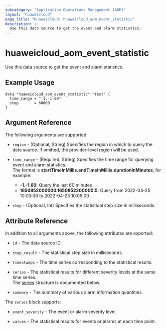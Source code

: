 ```yaml
---
subcategory: "Application Operations Management (AOM)"
layout: "huaweicloud"
page_title: "HuaweiCloud: huaweicloud_aom_event_statistic"
description: |-
  Use this data source to get the event and alarm statistics.
---
```


# huaweicloud_aom_event_statistic

Use this data source to get the event and alarm statistics.

## Example Usage

```hcl
data "huaweicloud_aom_event_statistic" "test" {
  time_range = "-1.-1.60"
  step       = 60000
}
```

## Argument Reference

The following arguments are supported:

* `region` - (Optional, String) Specifies the region in which to query the data source.
  If omitted, the provider-level region will be used.

* `time_range` - (Required, String) Specifies the time range for querying event and alarm statistics.  
  The format is **startTimeInMillis.endTimeInMillis.durationInMinutes**, for example:
  + **-1.-1.60**: Query the last 60 minutes
  + **1650852000000.1650852300000.5**: Query from 2022-04-25 10:00:00 to 2022-04-25 10:05:00

* `step` - (Optional, Int) Specifies the statistical step size in milliseconds.

## Attribute Reference

In addition to all arguments above, the following attributes are exported:

* `id` - The data source ID.

* `step_result` - The statistical step size in milliseconds.

* `timestamps` - The time series corresponding to the statistical results.

* `series` - The statistical results for different severity levels at the same time series.  
  The [series](#aom_event_statistic_series) structure is documented below.

* `summary` - The summary of various alarm information quantities.

<a name="aom_event_statistic_series"></a>
The `series` block supports:

* `event_severity` - The event or alarm severity level.

* `values` - The statistical results for events or alarms at each time point.
